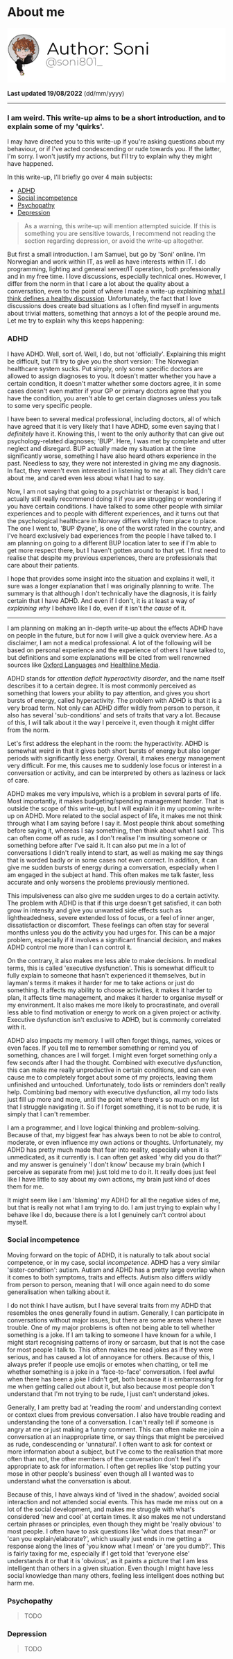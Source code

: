 # About me

[![Author](/assets/images/authors/Soni.png)](https://twitter.com/soni801_)

**Last updated 19/08/2022** (dd/mm/yyyy)

---

### I am weird. This write-up aims to be a short introduction, and to explain some of my 'quirks'.

I may have directed you to this write-up if you're asking questions about my behaviour, or if I've acted condescending
or rude towards you. If the latter, I'm sorry. I won't justify my actions, but I'll try to explain why they might have
happened.

In this write-up, I'll briefly go over 4 main subjects:
- [ADHD](#adhd)
- [Social incompetence](#social-incompetence)
- [Psychopathy](#psychopathy)
- [Depression](#depression)

> As a warning, this write-up will mention attempted suicide. If this is something you are sensitive towards, I
> recommend not reading the section regarding depression, or avoid the write-up altogether.

But first a small introduction. I am Samuel, but go by 'Soni' online. I'm Norwegian and work within IT, as well as have
interests within IT. I do programming, lighting and general server/IT operation, both professionally and in my free
time. I love discussions, especially technical ones. However, I differ from the norm in that I care a lot about the
quality about a conversation, even to the point of where I made a write-up explaining
[what I think defines a healthy discussion](/healthy-discussion/). Unfortunately, the fact that I love discussions does
create bad situations as I often find myself in arguments about trivial matters, something that annoys a lot of the
people around me. Let me try to explain why this keeps happening:

### ADHD

I have ADHD. Well, sort of. Well, I do, but not 'officially'. Explaining this might be difficult, but I'll try to give
you the short version: The Norwegian healthcare system sucks. Put simply, only some specific doctors are allowed to
assign diagnoses to you. It doesn't matter whether you have a certain condition, it doesn't matter whether some doctors
agree, it in some cases doesn't even matter if your GP or primary doctors agree that you have the condition, you aren't
able to get certain diagnoses unless you talk to some very specific people.

I have been to several medical professional, including doctors, all of which have agreed that it is very likely that I
have ADHD, some even saying that I _definitely_ have it. Knowing this, I went to the only authority that can give out
psychology-related diagnoses; 'BUP'. Here, I was met by complete and utter neglect and disregard. BUP actually made my
situation at the time significantly worse, something I have also heard others experience in the past. Needless to say,
they were not interested in giving me any diagnosis. In fact, they weren't even interested in listening to me at all.
They didn't care about me, and cared even less about what I had to say.

Now, I am not saying that going to a psychiatrist or therapist is bad, I actually still really recommend doing it if you
are struggling or wondering if you have certain conditions. I have talked to some other people with similar experiences
and to people with different experiences, and it turns out that the psychological healthcare in Norway differs wildly
from place to place. The one I went to, 'BUP Øyane', is one of the worst rated in the country, and I've heard
exclusively bad experiences from the people I have talked to. I am planning on going to a different BUP location later
to see if I'm able to get more respect there, but I haven't gotten around to that yet. I first need to realise that
despite my previous experiences, there are professionals that care about their patients.

I hope that provides some insight into the situation and explains it well, it sure was a longer explanation that I was
originally planning to write. The summary is that although I don't technically have the diagnosis, it is fairly certain
that I have ADHD. And even if I don't, it is at least a way of _explaining why_ I behave like I do, even if it isn't
_the cause_ of it.

---

I am planning on making an in-depth write-up about the effects ADHD have on people in the future, but for now I will
give a quick overview here. As a disclaimer, I am not a medical professional. A lot of the following will be based on
personal experience and the experience of others I have talked to, but definitions and some explanations will be cited
from well renowned sources like [Oxford Languages](https://languages.oup.com/google-dictionary-en/) and
[Healthline Media](https://www.healthline.com/).

ADHD stands for _attention deficit hyperactivity disorder_, and the name itself describes it to a certain degree. It is
most commonly perceived as something that lowers your ability to pay attention, and gives you short bursts of energy,
called hyperactivity. The problem with ADHD is that it is a very broad term. Not only can ADHD differ wildly from person
to person, it also has several 'sub-conditions' and sets of traits that vary a lot. Because of this, I will talk about
it the way I perceive it, even though it might differ from the norm.

Let's first address the elephant in the room: the hyperactivity. ADHD is somewhat weird in that it gives both short
bursts of energy but also longer periods with significantly less energy. Overall, it makes energy management very
difficult. For me, this causes me to suddenly lose focus or interest in a conversation or activity, and can be
interpreted by others as laziness or lack of care.

ADHD makes me very impulsive, which is a problem in several parts of life. Most importantly, it makes budgeting/spending
management harder. That is outside the scope of this write-up, but I will explain it in my upcoming write-up on ADHD.
More related to the social aspect of life, it makes me not think through what I am saying before I say it. Most people
think about something before saying it, whereas I say something, then think about what I said. This can often come off
as rude, as I don't realise I'm insulting someone or something before after I've said it. It can also put me in a lot of
conversations I didn't really intend to start, as well as making me say things that is worded badly or in some cases
not even correct. In addition, it can give me sudden bursts of energy during a conversation, especially when I am 
engaged in the subject at hand. This often makes me talk faster, less accurate and only worsens the problems previously
mentioned.

This impulsiveness can also give me sudden urges to do a certain activity. The problem with ADHD is that if this urge
doesn't get satisfied, it can both grow in intensity and give you unwanted side effects such as lightheadedness, severe
extended loss of focus, or a feel of inner anger, dissatisfaction or discomfort. These feelings can often stay for
several months unless you do the activity you had urges for. This can be a major problem, especially if it involves a
significant financial decision, and makes ADHD control me more than I can control it.

On the contrary, it also makes me less able to make decisions. In medical terms, this is called 'executive dysfunction'.
This is somewhat difficult to fully explain to someone that hasn't experienced it themselves, but in layman's terms it
makes it harder for me to take actions or just do something. It affects my ability to choose activities, it makes it
harder to plan, it affects time management, and makes it harder to organise myself or my environment. It also makes me
more likely to procrastinate, and overall less able to find motivation or energy to work on a given project or activity.
Executive dysfunction isn't exclusive to ADHD, but is commonly correlated with it.

ADHD also impacts my memory. I will often forget things, names, voices or even faces. If you tell me to remember
something or remind you of something, chances are I will forget. I might even forget something only a few seconds after
I had the thought. Combined with executive dysfunction, this can make me really unproductive in certain conditions, and
can even cause me to completely forget about some of my projects, leaving them unfinished and untouched. Unfortunately,
todo lists or reminders don't really help. Combining bad memory with executive dysfunction, all my todo lists just fill
up more and more, until the point where there's so much on my list that I struggle navigating it. So if I forget
something, it is not to be rude, it is simply that I can't remember.

I am a programmer, and I love logical thinking and problem-solving. Because of that, my biggest fear has always been to
not be able to control, moderate, or even influence my own actions or thoughts. Unfortunately, my ADHD has pretty much
made that fear into reality, especially when it is unmedicated, as it currently is. I can often get asked 'why did you
do that?' and my answer is genuinely 'I don't know' because my brain (which I perceive as separate from me) just told me
to do it. It really does just feel like I have little to say about my own actions, my brain just kind of does them for
me.

It might seem like I am 'blaming' my ADHD for all the negative sides of me, but that is really not what I am trying to
do. I am just trying to explain why I behave like I do, because there is a lot I genuinely can't control about myself.

### Social incompetence

Moving forward on the topic of ADHD, it is naturally to talk about social competence, or in my case, social
_incompetence_. ADHD has a very similar 'sister-condition': autism. Autism and ADHD has a pretty large overlap when it
comes to both symptoms, traits and effects. Autism also differs wildly from person to person, meaning that I will once
again need to do some generalisation when talking about it.

I do not think I have autism, but I have several traits from my ADHD that resembles the ones generally found in autism.
Generally, I can participate in conversations without major issues, but there are some areas where I have trouble. One
of my major problems is often not being able to tell whether something is a joke. If I am talking to someone I have
known for a while, I might start recognising patterns of irony or sarcasm, but that is not the case for most people I
talk to. This often makes me read jokes as if they were serious, and has caused a lot of annoyance for others. Because
of this, I always prefer if people use emojis or emotes when chatting, or tell me whether something is a joke in a
'face-to-face' conversation. I feel awful when there has been a joke I didn't get, both because it is embarrassing for
me when getting called out about it, but also because most people don't understand that I'm not trying to be rude, I
just can't understand jokes.

Generally, I am pretty bad at 'reading the room' and understanding context or context clues from previous conversation.
I also have trouble reading and understanding the tone of a conversation. I can't really tell if someone is angry at me
or just making a funny comment. This can often make me join a conversation at an inappropriate time, or say things that
might be perceived as rude, condescending or 'unnatural'. I often want to ask for context or more information about a
subject, but I've come to the realisation that more often than not, the other members of the conversation don't feel
it's appropriate to ask for information. I often get replies like 'stop putting your mose in other people's business'
even though all I wanted was to understand what the conversation is about.

Because of this, I have always kind of 'lived in the shadow', avoided social interaction and not attended social events.
This has made me miss out on a lot of the social development, and makes me struggle with what's considered 'new and
cool' at certain times. It also makes me not understand certain phrases or principles, even though they might be 'really
obvious' to most people. I often have to ask questions like 'what does that mean?' or 'can you explain/elaborate?',
which usually just ends in me getting a response along the lines of 'you know what I mean' or 'are you dumb?'. This is
fairly taxing for me, especially if I get told that 'everyone else' understands it or that it is 'obvious', as it paints
a picture that I am less intelligent than others in a given situation. Even though I might have less social knowledge
than many others, feeling less intelligent does nothing but harm me.

### Psychopathy

> TODO

### Depression

> TODO
